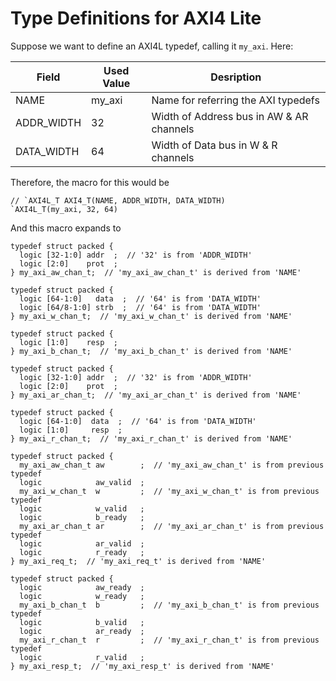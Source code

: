 # Type Definitions for AXI4 Lite
Suppose we want to define an AXI4L typedef, calling it `my_axi`. Here:

|Field     |Used Value |Desription
|-         |-          |-
|NAME      |my_axi     |Name for referring the AXI typedefs
|ADDR_WIDTH|32         |Width of Address bus in AW & AR channels
|DATA_WIDTH|64         |Width of Data bus in W & R channels

Therefore, the macro for this would be
```SV
// `AXI4L_T AXI4_T(NAME, ADDR_WIDTH, DATA_WIDTH)
`AXI4L_T(my_axi, 32, 64)
```
And this macro expands to
```SV
typedef struct packed {
  logic [32-1:0] addr  ;  // '32' is from 'ADDR_WIDTH'
  logic [2:0]    prot  ;
} my_axi_aw_chan_t;  // 'my_axi_aw_chan_t' is derived from 'NAME'

typedef struct packed {
  logic [64-1:0]   data  ;  // '64' is from 'DATA_WIDTH'
  logic [64/8-1:0] strb  ;  // '64' is from 'DATA_WIDTH'
} my_axi_w_chan_t;  // 'my_axi_w_chan_t' is derived from 'NAME'

typedef struct packed {
  logic [1:0]    resp  ;
} my_axi_b_chan_t;  // 'my_axi_b_chan_t' is derived from 'NAME'

typedef struct packed {
  logic [32-1:0] addr  ;  // '32' is from 'ADDR_WIDTH'
  logic [2:0]    prot  ;
} my_axi_ar_chan_t;  // 'my_axi_ar_chan_t' is derived from 'NAME'

typedef struct packed {
  logic [64-1:0]  data  ;  // '64' is from 'DATA_WIDTH'
  logic [1:0]     resp  ;
} my_axi_r_chan_t;  // 'my_axi_r_chan_t' is derived from 'NAME'

typedef struct packed {
  my_axi_aw_chan_t aw        ;  // 'my_axi_aw_chan_t' is from previous typedef
  logic            aw_valid  ;
  my_axi_w_chan_t  w         ;  // 'my_axi_w_chan_t' is from previous typedef
  logic            w_valid   ;
  logic            b_ready   ;
  my_axi_ar_chan_t ar        ;  // 'my_axi_ar_chan_t' is from previous typedef
  logic            ar_valid  ;
  logic            r_ready   ;
} my_axi_req_t;  // 'my_axi_req_t' is derived from 'NAME'

typedef struct packed {
  logic            aw_ready  ;
  logic            w_ready   ;
  my_axi_b_chan_t  b         ;  // 'my_axi_b_chan_t' is from previous typedef
  logic            b_valid   ;
  logic            ar_ready  ;
  my_axi_r_chan_t  r         ;  // 'my_axi_r_chan_t' is from previous typedef
  logic            r_valid   ;
} my_axi_resp_t;  // 'my_axi_resp_t' is derived from 'NAME'
```